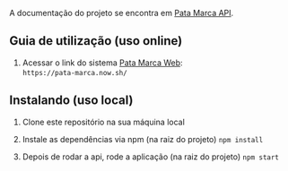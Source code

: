 A documentação do projeto se encontra em [Pata Marca API](https://gitlab.com/senac_pos-tcc_desenvolvimento-web-mobile-2019/projeto_tcc-7/pata-marca-api).


## Guia de utilização (uso online)

1.  Acessar o link do sistema [Pata Marca Web](https://pata-marca.now.sh/): <br />
    `https://pata-marca.now.sh/`

## Instalando (uso local)

1. Clone este repositório na sua máquina local

2. Instale as dependências via npm (na raiz do projeto)
   `npm install`

4. Depois de rodar a api, rode a aplicação (na raiz do projeto)
   `npm start`